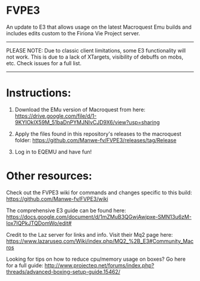 # FVPE3

An update to E3 that allows usage on the latest Macroquest Emu builds and includes edits custom to the Firiona Vie Project server.

-----

PLEASE NOTE: Due to classic client limitations, some E3 functionality will not work. This is due to a lack of XTargets, visibility of debuffs on mobs, etc. Check issues for a full list.

-----

# Instructions:

1. Download the EMu version of Macroquest from here: https://drive.google.com/file/d/1-9KYIOkIX59M_51baDnPYMJNIvCJD9X6/view?usp=sharing 

2. Apply the files found in this repository's releases to the macroquest folder: https://github.com/Manwe-fv/FVPE3/releases/tag/Release

3. Log in to EQEMU and have fun!

# Other resources:

Check out the FVPE3 wiki for commands and changes specific to this build: https://github.com/Manwe-fv/FVPE3/wiki

The comprehensive E3 guide can be found here: https://docs.google.com/document/d/1mZMuB3QGwjAwjpxe-SMN13u6zM-lox7IQPkJTQDomWo/edit#

Credit to the Laz server for links and info. Visit their Mq2 page here: https://www.lazaruseq.com/Wiki/index.php/MQ2_%2B_E3#Community_Macros

Looking for tips on how to reduce cpu/memory usage on boxes? Go here for a full guide: http://www.projecteq.net/forums/index.php?threads/advanced-boxing-setup-guide.15462/

